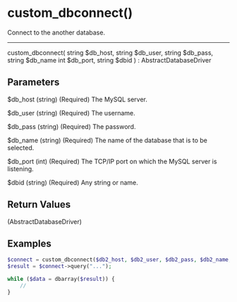 # custom_dbconnect()

Connect to the another database.

---

custom_dbconnect( string $db_host, string $db_user, string $db_pass, string $db_name int $db_port, string $dbid ) : AbstractDatabaseDriver

## Parameters

$db_host (string) (Required) The MySQL server.

$db_user (string) (Required) The username.

$db_pass (string) (Required) The password.

$db_name (string) (Required) The name of the database that is to be selected.

$db_port (int) (Required) The TCP/IP port on which the MySQL server is listening.

$dbid (string) (Required) Any string or name.

## Return Values

(AbstractDatabaseDriver)

## Examples

```php
$connect = custom_dbconnect($db2_host, $db2_user, $db2_pass, $db2_name, 'customdb');
$result = $connect->query("...");

while ($data = dbarray($result)) {
    //
}
```
